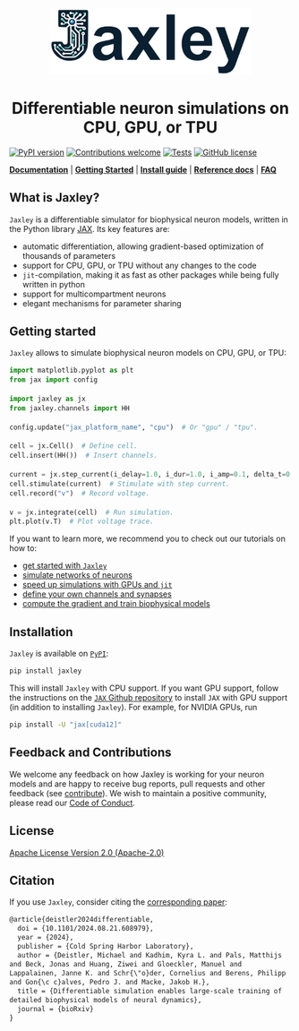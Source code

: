 <p align="center">
  <img src="https://raw.githubusercontent.com/jaxleyverse/jaxley/main/docs/logo.png" width="360">
</p>

<h1 align="center">Differentiable neuron simulations on CPU, GPU, or TPU</h1>

[![PyPI version](https://badge.fury.io/py/jaxley.svg)](https://badge.fury.io/py/jaxley)
[![Contributions welcome](https://img.shields.io/badge/contributions-welcome-brightgreen.svg?style=flat)](https://github.com/jaxleyverse/jaxley/blob/main/CONTRIBUTING.md)
[![Tests](https://github.com/jaxleyverse/jaxley/workflows/Tests/badge.svg?branch=main)](https://github.com/jaxleyverse/jaxley/actions)
[![GitHub license](https://img.shields.io/github/license/jaxleyverse/jaxley)](https://github.com/jaxleyverse/jaxley/blob/main/LICENSE)

[**Documentation**](https://jaxleyverse.github.io/jaxley/)
 | [**Getting Started**](https://jaxleyverse.github.io/jaxley/tutorial/01_morph_neurons/)
 | [**Install guide**](https://jaxleyverse.github.io/jaxley/install/)
 | [**Reference docs**](https://jaxleyverse.github.io/jaxley/reference/modules/)
 | [**FAQ**](https://jaxleyverse.github.io/jaxley/faq/)


## What is Jaxley?

`Jaxley` is a differentiable simulator for biophysical neuron models, written in the Python library [JAX](https://github.com/google/jax). Its key features are:

- automatic differentiation, allowing gradient-based optimization of thousands of parameters  
- support for CPU, GPU, or TPU without any changes to the code  
- `jit`-compilation, making it as fast as other packages while being fully written in python  
- support for multicompartment neurons  
- elegant mechanisms for parameter sharing  


## Getting started

`Jaxley` allows to simulate biophysical neuron models on CPU, GPU, or TPU:
```python
import matplotlib.pyplot as plt
from jax import config

import jaxley as jx
from jaxley.channels import HH

config.update("jax_platform_name", "cpu")  # Or "gpu" / "tpu".

cell = jx.Cell()  # Define cell.
cell.insert(HH())  # Insert channels.

current = jx.step_current(i_delay=1.0, i_dur=1.0, i_amp=0.1, delta_t=0.025, t_max=10.0)
cell.stimulate(current)  # Stimulate with step current.
cell.record("v")  # Record voltage.

v = jx.integrate(cell)  # Run simulation.
plt.plot(v.T)  # Plot voltage trace.
```

If you want to learn more, we recommend you to check out our tutorials on how to:

- [get started with `Jaxley`](https://jaxleyverse.github.io/jaxley/tutorial/01_morph_neurons/)
- [simulate networks of neurons](https://jaxleyverse.github.io/jaxley/tutorial/02_small_network/)
- [speed up simulations with GPUs and `jit`](https://jaxleyverse.github.io/jaxley/tutorial/04_jit_and_vmap/)
- [define your own channels and synapses](https://jaxleyverse.github.io/jaxley/tutorial/05_channel_and_synapse_models/)
- [compute the gradient and train biophysical models](https://jaxleyverse.github.io/jaxley/tutorial/07_gradient_descent/)


## Installation

`Jaxley` is available on [`PyPI`](https://pypi.org/project/jaxley/):
```sh
pip install jaxley
```
This will install `Jaxley` with CPU support. If you want GPU support, follow the instructions on the [`JAX` Github repository](https://github.com/google/jax) to install `JAX` with GPU support (in addition to installing `Jaxley`). For example, for NVIDIA GPUs, run
```sh
pip install -U "jax[cuda12]"
```


## Feedback and Contributions

We welcome any feedback on how Jaxley is working for your neuron models and are happy to receive bug reports, pull requests and other feedback (see [contribute](https://github.com/jaxleyverse/jaxley/blob/main/CONTRIBUTING.md)). We wish to maintain a positive community, please read our [Code of Conduct](https://github.com/jaxleyverse/jaxley/blob/main/CODE_OF_CONDUCT.md).


## License

[Apache License Version 2.0 (Apache-2.0)](https://github.com/jaxleyverse/jaxley/blob/main/LICENSE)


## Citation

If you use `Jaxley`, consider citing the [corresponding paper](https://www.biorxiv.org/content/10.1101/2024.08.21.608979):

```
@article{deistler2024differentiable,
  doi = {10.1101/2024.08.21.608979},
  year = {2024},
  publisher = {Cold Spring Harbor Laboratory},
  author = {Deistler, Michael and Kadhim, Kyra L. and Pals, Matthijs and Beck, Jonas and Huang, Ziwei and Gloeckler, Manuel and Lappalainen, Janne K. and Schr{\"o}der, Cornelius and Berens, Philipp and Gon{\c c}alves, Pedro J. and Macke, Jakob H.},
  title = {Differentiable simulation enables large-scale training of detailed biophysical models of neural dynamics},
  journal = {bioRxiv}
}
```